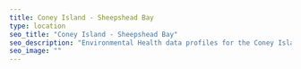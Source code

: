 ```yaml
---
title: Coney Island - Sheepshead Bay
type: location
seo_title: "Coney Island - Sheepshead Bay"
seo_description: "Environmental Health data profiles for the Coney Island - Sheepshead Bay neighborhood of NYC."
seo_image: ""
---
```

